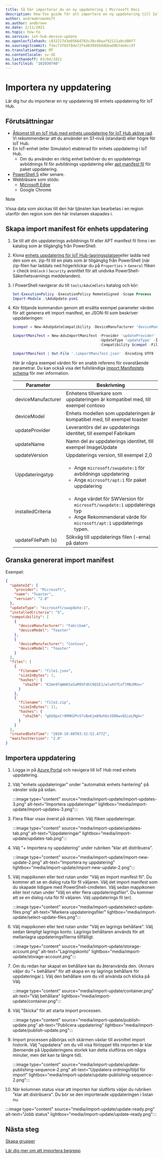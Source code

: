 ```yaml
---
title: Så här importerar du en ny uppdatering | Microsoft Docs
description: How-Tos guide för att importera en ny uppdatering till IoT Hub enhets uppdatering för IoT Hub.
author: andrewbrownmsft
ms.author: andbrown
ms.date: 2/11/2021
ms.topic: how-to
ms.service: iot-hub-device-update
ms.openlocfilehash: c83221743e0566d783c38c40aaf92111a0cd80f7
ms.sourcegitcommit: f3ec73fb5f8de72fe483995bd4bbad9b74a9cc9f
ms.translationtype: MT
ms.contentlocale: sv-SE
ms.lasthandoff: 03/04/2021
ms.locfileid: "102030740"
---
```

# <a name="import-new-update"></a>Importera ny uppdatering
Lär dig hur du importerar en ny uppdatering till enhets uppdatering för IoT Hub.

## <a name="prerequisites"></a>Förutsättningar

* [Åtkomst till en IoT Hub med enhets uppdatering för IoT Hub aktive rad](create-device-update-account.md). Vi rekommenderar att du använder en S1-nivå (standard) eller högre för IoT Hub. 
* En IoT-enhet (eller Simulator) etablerad för enhets uppdatering i IoT Hub.
   * Om du använder en riktig enhet behöver du en uppdaterings avbildnings fil för avbildnings uppdatering eller [apt manifest fil](device-update-apt-manifest.md) för paket uppdatering.
* [PowerShell 5](https://docs.microsoft.com/powershell/scripting/install/installing-powershell) eller senare.
* Webbläsare som stöds:
  * [Microsoft Edge](https://www.microsoft.com/edge)
  * Google Chrome

> [!NOTE]
> Vissa data som skickas till den här tjänsten kan bearbetas i en region utanför den region som den här instansen skapades i.

## <a name="create-device-update-import-manifest"></a>Skapa import manifest för enhets uppdatering

1. Se till att din uppdaterings avbildnings fil eller APT manifest fil finns i en katalog som är tillgänglig från PowerShell.

2. Klona [enhets uppdatering för IoT Hub-lagringsplatsen](https://github.com/azure/iot-hub-device-update)eller ladda ned den som en. zip-fil till en plats som är tillgänglig från PowerShell (när zip-filen har laddats ned högerklickar du på `Properties`  >  `General` fliken > check `Unblock` i `Security` avsnittet för att undvika PowerShell-Säkerhetsvarnings meddelanden).

3. I PowerShell navigerar du till `tools/AduCmdlets` katalog och kör:

    ```powershell
    Set-ExecutionPolicy -ExecutionPolicy RemoteSigned -Scope Process
    Import-Module .\AduUpdate.psm1
    ```

4. Kör följande kommandon genom att ersätta exempel parameter värden för att generera ett import manifest, en JSON-fil som beskriver uppdateringen:
    ```powershell
    $compat = New-AduUpdateCompatibility -DeviceManufacturer 'deviceManufacturer' -DeviceModel 'deviceModel'

    $importManifest = New-AduImportManifest -Provider 'updateProvider' -Name 'updateName' -Version 'updateVersion' `
                                            -UpdateType 'updateType' -InstalledCriteria 'installedCriteria' `
                                            -Compatibility $compat -Files 'updateFilePath(s)'

    $importManifest | Out-File '.\importManifest.json' -Encoding UTF8
    ```

    Här är några exempel värden för en snabb referens för ovanstående parametrar. Du kan också visa det fullständiga [import Manifestets schema](import-schema.md) för mer information.

    | Parameter | Beskrivning |
    | --------- | ----------- |
    | deviceManufacturer | Enhetens tillverkare som uppdateringen är kompatibel med, till exempel contoso
    | deviceModel | Enhets modellen som uppdateringen är kompatibel med, till exempel toaster
    | updateProvider | Leverantörs del av uppdaterings identitet, till exempel Fabrikam
    | updateName | Namn del av uppdaterings identitet, till exempel ImageUpdate
    | updateVersion | Uppdaterings version, till exempel 2,0
    | Uppdateringstyp | <ul><li>Ange `microsoft/swupdate:1` för avbildnings uppdatering</li><li>Ange `microsoft/apt:1` för paket uppdatering</li></ul>
    | installedCriteria | <ul><li>Ange värdet för SWVersion för `microsoft/swupdate:1` uppdaterings typ</li><li>Ange Rekommenderat värde för `microsoft/apt:1` uppdaterings typen.
    | updateFilePath (s) | Sökväg till uppdaterings filen (-erna) på datorn


## <a name="review-generated-import-manifest"></a>Granska genererat import manifest

Exempel:
```json
{
  "updateId": {
    "provider": "Microsoft",
    "name": "Toaster",
    "version": "2.0"
  },
  "updateType": "microsoft/swupdate:1",
  "installedCriteria": "5",
  "compatibility": [
    {
      "deviceManufacturer": "Fabrikam",
      "deviceModel": "Toaster"
    },
    {
      "deviceManufacturer": "Contoso",
      "deviceModel": "Toaster"
    }
  ],
  "files": [
    {
      "filename": "file1.json",
      "sizeInBytes": 7,
      "hashes": {
        "sha256": "K2mn97qWmKSaSaM9SFdhC0QIEJ/wluXV7CoTlM8zMUo="
      }
    },
    {
      "filename": "file2.zip",
      "sizeInBytes": 11,
      "hashes": {
        "sha256": "gbG9pxCr9RMH2Pv57vBxKjm89uhUstD06wvQSioLMgU="
      }
    }
  ],
  "createdDateTime": "2020-10-08T03:32:52.477Z",
  "manifestVersion": "2.0"
}
```

## <a name="import-update"></a>Importera uppdatering

1. Logga in på [Azure Portal](https://portal.azure.com) och navigera till IoT Hub med enhets uppdatering.

2. Välj "enhets uppdateringar" under "automatisk enhets hantering" på vänster sida på sidan.

   :::image type="content" source="media/import-update/import-updates-3.png" alt-text="Importera uppdateringar" lightbox="media/import-update/import-updates-3.png":::

3. Flera flikar visas överst på skärmen. Välj fliken uppdateringar.

   :::image type="content" source="media/import-update/updates-tab.png" alt-text="Uppdateringar" lightbox="media/import-update/updates-tab.png":::

4. Välj "+ Importera ny uppdatering" under rubriken "klar att distribuera".

   :::image type="content" source="media/import-update/import-new-update-2.png" alt-text="Importera ny uppdatering" lightbox="media/import-update/import-new-update-2.png":::

5. Välj mappikonen eller text rutan under "Välj en import manifest fil". Du kommer att se en dialog ruta för fil väljaren. Välj det import manifest som du skapade tidigare med PowerShell-cmdleten. Välj sedan mappikonen eller text rutan under "Välj en eller flera uppdateringsfiler". Du kommer att se en dialog ruta för fil väljaren. Välj uppdaterings fil (er).

   :::image type="content" source="media/import-update/select-update-files.png" alt-text="Markera uppdateringsfiler" lightbox="media/import-update/select-update-files.png":::

6. Välj mappikonen eller text rutan under "Välj en lagrings behållare". Välj sedan lämpligt lagrings konto. Lagrings behållaren används för att mellanlagra uppdateringsfilerna tillfälligt.

   :::image type="content" source="media/import-update/storage-account.png" alt-text="Lagringskonto" lightbox="media/import-update/storage-account.png":::

7. Om du redan har skapat en behållare kan du återanvända den. (Annars väljer du "+ behållare" för att skapa en ny lagrings behållare för uppdateringar.).  Välj den behållare som du vill använda och klicka på Välj.

   :::image type="content" source="media/import-update/container.png" alt-text="Välj behållare" lightbox="media/import-update/container.png":::

8. Välj "Skicka" för att starta import processen.

   :::image type="content" source="media/import-update/publish-update.png" alt-text="Publicera uppdatering" lightbox="media/import-update/publish-update.png":::

9. Import processen påbörjas och skärmen växlar till avsnittet import historik. Välj "uppdatera" om du vill visa förloppet tills importen är klar (beroende på Uppdateringens storlek kan detta slutföras om några minuter, men det kan ta längre tid).

   :::image type="content" source="media/import-update/update-publishing-sequence-2.png" alt-text="Uppdatera ordningsföljd för import" lightbox="media/import-update/update-publishing-sequence-2.png":::

10. När kolumnen status visar att importen har slutförts väljer du rubriken "klar att distribuera". Du bör se den importerade uppdateringen i listan nu.

   :::image type="content" source="media/import-update/update-ready.png" alt-text="Jobb status" lightbox="media/import-update/update-ready.png":::

## <a name="next-steps"></a>Nästa steg

[Skapa grupper](create-update-group.md)

[Lär dig mer om att importera begrepp](import-concepts.md)
